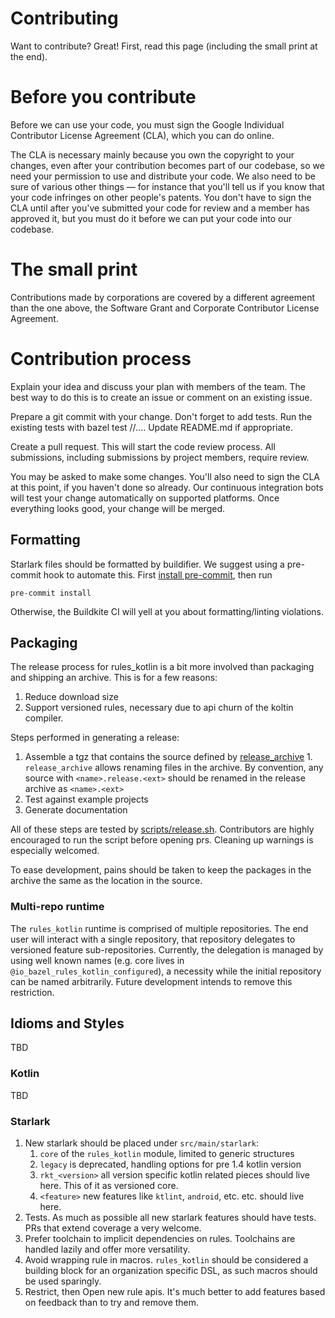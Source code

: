 # Contributing

Want to contribute? Great! First, read this page (including the small print at the end).

# Before you contribute

Before we can use your code, you must sign the Google Individual Contributor License Agreement (CLA), which you can do online.

The CLA is necessary mainly because you own the copyright to your changes, even after your contribution becomes part of our codebase, so we need your permission to use and distribute your code. We also need to be sure of various other things — for instance that you'll tell us if you know that your code infringes on other people's patents. You don't have to sign the CLA until after you've submitted your code for review and a member has approved it, but you must do it before we can put your code into our codebase.

# The small print

Contributions made by corporations are covered by a different agreement than the one above, the Software Grant and Corporate Contributor License Agreement.

# Contribution process

Explain your idea and discuss your plan with members of the team. The best way to do this is to create an issue or comment on an existing issue.

Prepare a git commit with your change. Don't forget to add tests. Run the existing tests with bazel test //.... Update README.md if appropriate.

Create a pull request. This will start the code review process. All submissions, including submissions by project members, require review.

You may be asked to make some changes. You'll also need to sign the CLA at this point, if you haven't done so already. Our continuous integration bots will test your change automatically on supported platforms. Once everything looks good, your change will be merged.

## Formatting

Starlark files should be formatted by buildifier.
We suggest using a pre-commit hook to automate this.
First [install pre-commit](https://pre-commit.com/#installation),
then run

```shell
pre-commit install
```

Otherwise, the Buildkite CI will yell at you about formatting/linting violations.

## Packaging

The release process for rules_kotlin is a bit more involved than packaging and shipping an archive. This is for a few reasons:
  1. Reduce download size
  1. Support versioned rules, necessary due to api churn of the koltin compiler.
 
Steps performed in generating a release:
  1. Assemble a tgz that contains the source defined by [release_archive](src/main/starlark/release/packager.bzl)
    1. `release_archive` allows renaming files in the archive. By convention, any source with `<name>.release.<ext>` should be renamed in the release archive as `<name>.<ext>`
  1. Test against example projects
  1. Generate documentation
  
All of these steps are tested by [scripts/release.sh](scripts/release.sh). Contributors are highly encouraged to run the script before opening prs. Cleaning up warnings is especially welcomed.

To ease development, pains should be taken to keep the packages in the archive the same as the location in the source.

### Multi-repo runtime

The `rules_kotlin` runtime is comprised of multiple repositories. The end user will interact with a single repository, that repository delegates to 
versioned feature sub-repositories. Currently, the delegation is managed by using well known names (e.g. core lives in `@io_bazel_rules_kotlin_configured`),
a necessity while the initial repository can be named arbitrarily. Future development intends to remove this restriction.

## Idioms and Styles
TBD

### Kotlin
TBD

### Starlark
  1. New starlark should be placed under `src/main/starlark`:
      1. `core` of the `rules_kotlin` module, limited to generic structures  
      1. `legacy` is deprecated, handling options for pre 1.4 kotlin version
      1. `rkt_<version>` all version specific kotlin related pieces should live here. This of it as versioned core.
      1. `<feature>` new features like `ktlint`, `android`, etc. etc. should live here.
  1. Tests. As much as possible all new starlark features should have tests. PRs that extend coverage a very welcome.
  1. Prefer toolchain to implicit dependencies on rules. Toolchains are handled lazily and offer more versatility.
  1. Avoid wrapping rule in macros. `rules_kotlin` should be considered a building block for an organization specific DSL, as such macros should be used sparingly.
  1. Restrict, then Open new rule apis. It's much better to add features based on feedback than to try and remove them. 
  
